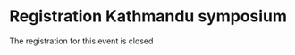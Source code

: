# Registration Kathmandu symposium

The registration for this event is closed

<!-- <iframe src="https://docs.google.com/forms/d/e/1FAIpQLSdmBce5Bmiuvlkxyh2uL__nu3rzmN6kjTpqCVrIEyDvVYQlEA/viewform?embedded=true" width="640" height="1518" frameborder="0" marginheight="0" marginwidth="0">Loading…</iframe> -->
